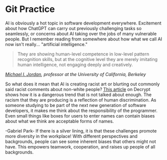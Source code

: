 # Git Practice

AI is obviously a hot topic in software development everywhere. Excitement about how ChatGPT can carry out previously challenging tasks so seamlessly, or concerns about AI taking over the jobs of many vulnerable people. But I remember reading from somewhere about how what we call AI now isn't really... "artificial intelligence."  

> They are showing human-level competence in low-level pattern recognition skills, but at the cognitive level they are merely imitating human intelligence, not engaging deeply and creatively.

*[Michael I. Jordan](https://spectrum.ieee.org/stop-calling-everything-ai-machinelearning-pioneer-says), professor at the University of California, Berkeley*  

So what does it mean that AI is creating racist art or blurting out commonly said racist comments about non-white people? [This article](https://decrypt.co/155929/ai-racist-experts-say-heres-why) on Decrypt shows how it is a dangerous trend that is not talked about enough. The racism that they are producing is a reflection of human discrimination. As someone studying to be part of the next new generation of software developers, it makes me think about the responsibility of the programmer. Even small things like boxes for users to enter names can contain biases about what we think are acceptable forms of names. 

-Gabriel Park-
If there is a silver lining, it is that these challenges promote more diversity in the workplace! With different perspectives and backgrounds, people can see some inherent biases that others might not have. This empowers teamwork, cooperation, and raises up people of all backgrounds. 